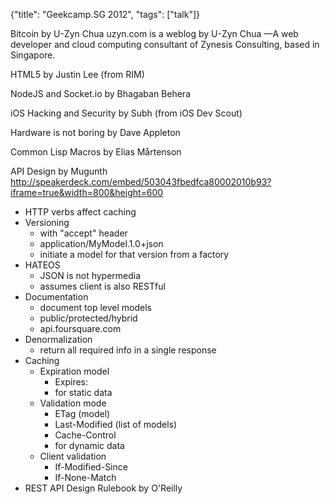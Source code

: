 {"title": "Geekcamp.SG 2012", "tags": ["talk"]}

Bitcoin by U-Zyn Chua
uzyn.com is a weblog by U-Zyn Chua —A web developer and cloud computing
consultant of Zynesis Consulting, based in Singapore.

HTML5 by Justin Lee (from RIM)

NodeJS and Socket.io by Bhagaban Behera

iOS Hacking and Security by Subh (from iOS Dev Scout)

Hardware is not boring by Dave Appleton

Common Lisp Macros by Elias Mårtenson

API Design by Mugunth
http://speakerdeck.com/embed/503043fbedfca80002010b93?iframe=true&width=800&height=600
* HTTP verbs affect caching
* Versioning
  * with "accept" header
  * application/MyModel.1.0+json
  * initiate a model for that version from a factory
* HATEOS
  * JSON is not hypermedia
  * assumes client is also RESTful
* Documentation
  * document top level models
  * public/protected/hybrid
  * api.foursquare.com
* Denormalization
  * return all required info in a single response
* Caching
  * Expiration model
    * Expires: <date>
    * for static data
  * Validation mode
    * ETag (model)
    * Last-Modified (list of models)
    * Cache-Control
    * for dynamic data
  * Client validation
    * If-Modified-Since
    * If-None-Match
* REST API Design Rulebook by O'Reilly
